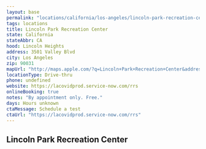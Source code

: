 ```yaml
---
layout: base
permalink: "locations/california/los-angeles/lincoln-park-recreation-center/"
tags: locations
title: Lincoln Park Recreation Center
state: California
stateAbbr: CA
hood: Lincoln Heights
address: 3501 Valley Blvd
city: Los Angeles
zip: 90031
mapUrl: "http://maps.apple.com/?q=Lincoln+Park+Recreation+Center&address=3501+Valley+Blvd,Los+Angeles,California,90031"
locationType: Drive-thru
phone: undefined
website: https://lacovidprod.service-now.com/rrs
onlineBooking: true
notes: "By appointment only. Free."
days: Hours unknown
ctaMessage: Schedule a test
ctaUrl: "https://lacovidprod.service-now.com/rrs"
---
```

## Lincoln Park Recreation Center
